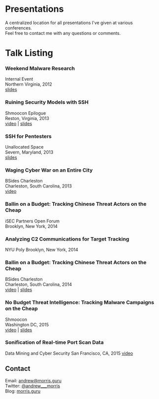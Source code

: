 Presentations
=============

A centralized location for all presentations I've given at various conferences.  
Feel free to contact me with any questions or comments.

# Talk Listing

### Weekend Malware Research  
Internal Event  
Northern Virginia,  2012  
[slides](https://github.com/andrew-morris/presentations/blob/master/Weekend%20Malware%20Research.pptx)

### Ruining Security Models with SSH
Shmoocon Epilogue  
Reston, Virginia, 2013    
[video](https://www.youtube.com/watch?v=9-dGIhiGYBI) | [slides](https://github.com/andrew-morris/presentations/blob/master/Ruining%20Security%20Models%20with%20SSH.pptx)

### SSH for Pentesters  
Unallocated Space  
Severn, Maryland, 2013  
[slides](https://github.com/andrew-morris/presentations/blob/master/SSH%20for%20Pentesters.pptx)

### Waging Cyber War on an Entire City  
BSides Charleston   
Charleston, South Carolina, 2013  
[video](https://www.youtube.com/watch?v=KSNonFBVpNQ)  

### Ballin on a Budget: Tracking Chinese Threat Actors on the Cheap  
iSEC Partners Open Forum  
Brooklyn, New York, 2014  

### Analyzing C2 Communications for Target Tracking
NYU Poly
Brooklyn, New York, 2014

### Ballin on a Budget: Tracking Chinese Threat Actors on the Cheap
BSides Charleston   
Charleston, South Carolina, 2014  
[video](https://www.youtube.com/watch?v=CoTZXieXc_s) | [slides](https://github.com/andrew-morris/presentations/blob/master/Ballin%20on%20a%20Budget.pdf)

### No Budget Threat Intelligence: Tracking Malware Campaigns on the Cheap
Shmoocon  
Washington DC, 2015  
[video](https://www.youtube.com/watch?v=DKfWukYffsE) | [slides](https://github.com/andrew-morris/presentations/blob/master/No_budget_threat_intel_shmoocon.pdf?raw=true)

### Sonification of Real-time Port Scan Data
Data Mining and Cyber Security
San Francisco, CA, 2015
[video](https://www.youtube.com/watch?v=bzn3fkAgkM4)

## Contact

Email: andrew@morris.guru  
Twitter: [@andrew___morris](https://twitter.com/andrew___morris)  
Blog: [morris.guru](http://morris.guru)

